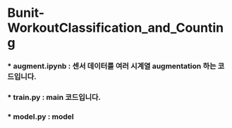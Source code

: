 # Bunit-WorkoutClassification_and_Counting

### * augment.ipynb : 센서 데이터를 여러 시계열 augmentation 하는 코드입니다.  
### * train.py : main 코드입니다.
### * model.py : model
